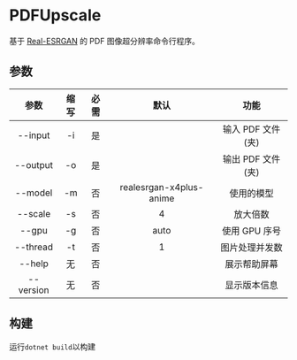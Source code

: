 ﻿# PDFUpscale

基于 [Real-ESRGAN] 的 PDF 图像超分辨率命令行程序。

## 参数

|   参数    | 缩写  | 必需  |          默认           |       功能        |
| :-------: | :---: | :---: | :---------------------: | :---------------: |
|  --input  |  -i   |  是   |                         | 输入 PDF 文件(夹) |
| --output  |  -o   |  是   |                         | 输出 PDF 文件(夹) |
|  --model  |  -m   |  否   | realesrgan-x4plus-anime |    使用的模型     |
|  --scale  |  -s   |  否   |            4            |     放大倍数      |
|   --gpu   |  -g   |  否   |          auto           |   使用 GPU 序号   |
| --thread  |  -t   |  否   |            1            |  图片处理并发数   |
|  --help   |  无   |  否   |                         |   展示帮助屏幕    |
| --version |  无   |  否   |                         |   显示版本信息    |

## 构建

运行`dotnet build`以构建

[Real-ESRGAN]: https://github.com/xinntao/Real-ESRGAN

